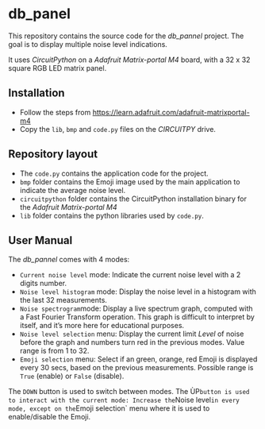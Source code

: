 # db_panel
This repository contains the source code for the *db_pannel* project.
The goal is to display multiple noise level indications.

It uses *CircuitPython* on a *Adafruit Matrix-portal M4* board, with a 32 x 32 square RGB LED matrix panel.

## Installation
- Follow the steps from https://learn.adafruit.com/adafruit-matrixportal-m4
- Copy the `lib`, `bmp` and `code.py` files on the *CIRCUITPY* drive. 

## Repository layout
- The `code.py` contains the application code for the project. 
- `bmp` folder contains the Emoji image used by the main application to indicate the average noise level.
- `circuitpython` folder contains the CircuitPython installation binary for the *Adafruit Matrix-portal M4*
- `lib` folder contains the python libraries used by `code.py`.

## User Manual
The *db_pannel* comes with 4 modes:
- `Current noise level` mode: Indicate the current noise level with a 2 digits number.
- `Noise level histogram` mode: Display the noise level in a histogram with the last 32 measurements. 
- `Noise spectrogram`mode: Display a live spectrum graph, computed with a Fast Fourier Transform operation. This graph is difficult to interpret by itself, and it’s more here for educational purposes. 
- `Noise level selection` menu: Display the current limit *Level* of noise before the graph and numbers turn red in the previous modes. Value range is from 1 to 32.
- `Emoji selection` menu: Select if an green, orange, red Emoji is displayed every 30 secs, based on the previous measurements. Possible range is `True` (enable) or `False` (disable).

The `DOWN` button is used to switch between modes.
The ÙP` button is used to interact with the current mode: Increase the `Noise level` in every mode, except on the `Emoji selection` menu where it is used to enable/disable the Emoji.
